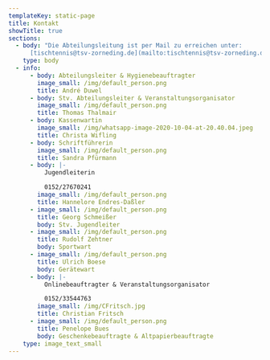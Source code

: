 ```yaml
---
templateKey: static-page
title: Kontakt
showTitle: true
sections:
  - body: "Die Abteilungsleitung ist per Mail zu erreichen unter:
      [tischtennis@tsv-zorneding.de](mailto:tischtennis@tsv-zorneding.de)"
    type: body
  - info:
      - body: Abteilungsleiter & Hygienebeauftragter
        image_small: /img/default_person.png
        title: André Duwel
      - body: Stv. Abteilungsleiter & Veranstaltungsorganisator
        image_small: /img/default_person.png
        title: Thomas Thalmair
      - body: Kassenwartin
        image_small: /img/whatsapp-image-2020-10-04-at-20.40.04.jpeg
        title: Christa Wifling
      - body: Schriftführerin
        image_small: /img/default_person.png
        title: Sandra Pfürmann
      - body: |-
          Jugendleiterin

          0152/27670241
        image_small: /img/default_person.png
        title: Hannelore Endres-Daßler
      - image_small: /img/default_person.png
        title: Georg Schmeißer
        body: Stv. Jugendleiter
      - image_small: /img/default_person.png
        title: Rudolf Zehtner
        body: Sportwart
      - image_small: /img/default_person.png
        title: Ulrich Boese
        body: Gerätewart
      - body: |-
          Onlinebeauftragter & Veranstaltungsorganisator

          0152/33544763
        image_small: /img/CFritsch.jpg
        title: Christian Fritsch
      - image_small: /img/default_person.png
        title: Penelope Bues
        body: Geschenkebeauftragte & Altpapierbeauftragte
    type: image_text_small
---
```

